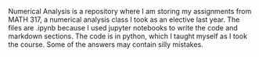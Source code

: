 Numerical Analysis is a repository where I am storing my assignments from MATH 317, a numerical analysis class I took as an elective last year.
The files are .ipynb because I used jupyter notebooks to write the code and markdown sections. The code is in python, which I taught myself as I took the course.
Some of the answers may contain silly mistakes.
